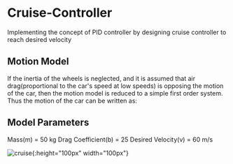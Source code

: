 # Cruise-Controller

Implementing the concept of PID controller by designing cruise controller to reach desired velocity

## Motion Model
If the inertia of the wheels is neglected, and it is assumed that air drag(proportional to the car's speed at low speeds) is opposing the motion of the car, then the motion model is reduced to a simple first order system.
Thus the motion of the car can be written as:

## Model Parameters
Mass(m) = 50 kg
Drag Coefficient(b) = 25
Desired Velocity(v) = 60 m/s

![cruise](https://user-images.githubusercontent.com/102024497/229163195-b32ecaf5-13cf-4fd9-9cd7-89fd52b1476b.png){:height="100px" width="100px"}
